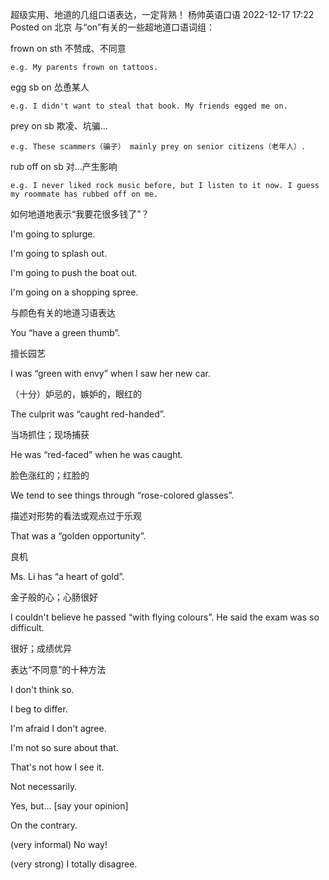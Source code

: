 超级实用、地道的几组口语表达，一定背熟！
杨帅英语口语 2022-12-17 17:22 Posted on 北京
与“on”有关的一些超地道口语词组：



frown on sth 不赞成、不同意



    e.g. My parents frown on tattoos.



egg sb on 怂恿某人



    e.g. I didn't want to steal that book. My friends egged me on.



prey on sb 欺凌、坑骗...

    

    e.g. These scammers（骗子） mainly prey on senior citizens（老年人）.



rub off on sb 对...产生影响



    e.g. I never liked rock music before, but I listen to it now. I guess my roommate has rubbed off on me.





如何地道地表示“我要花很多钱了”？



I'm going to splurge. 


I'm going to splash out. 


I'm going to push the boat out. 


I'm going on a shopping spree.





与颜色有关的地道习语表达



You “have a green thumb”.

擅长园艺



I was “green with envy” when I saw her new car.

（十分）妒忌的，嫉妒的，眼红的



The culprit was “caught red-handed”.

当场抓住；现场捕获



He was “red-faced” when he was caught.

脸色涨红的；红脸的



We tend to see things through “rose-colored glasses”.

描述对形势的看法或观点过于乐观



That was a “golden opportunity”.

良机



Ms. Li has “a heart of gold”.

金子般的心；心肠很好



I couldn't believe he passed “with flying colours”. He said the exam was so difficult.

很好；成绩优异





表达“不同意”的十种方法



I don't think so.



I beg to differ.



I'm afraid I don't agree.



I'm not so sure about that.


That's not how I see it.



Not necessarily.



Yes, but… [say your opinion]



On the contrary.



(very informal) No way!



(very strong) I totally disagree.
